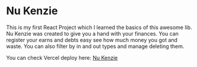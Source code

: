 # Nu Kenzie

This is my first React Project which I learned the basics of this awesome lib. 
Nu Kenzie was created to give you a hand with your finances. You can register your earns and debts easy see how much money you got and waste. You can also filter by in and out types and manage deleting them.

You can check Vercel deploy here: <a href="https://react-entrega-s1-nu-kenzie-igorcenzi.vercel.app/" > Nu Kenzie </a>

